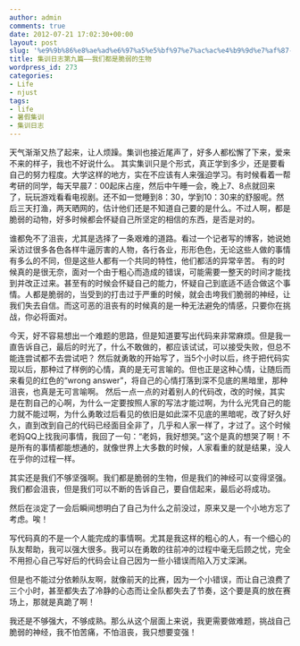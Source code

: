 ```yaml
---
author: admin
comments: true
date: 2012-07-21 17:02:30+00:00
layout: post
slug: '%e9%9b%86%e8%ae%ad%e6%97%a5%e5%bf%97%e7%ac%ac%e4%b9%9d%e7%af%87-%e6%88%91%e4%bb%ac%e9%83%bd%e6%98%af%e8%84%86%e5%bc%b1%e7%9a%84%e7%94%9f%e7%89%a9'
title: 集训日志第九篇——我们都是脆弱的生物
wordpress_id: 273
categories:
- Life
- njust
tags:
- life
- 暑假集训
- 集训日志
---
```


天气渐渐又热了起来，让人烦躁。集训也接近尾声了，好多人都松懈了下来，爱来不来的样子，我也不好说什么。
其实集训只是个形式，真正学到多少，还是要看自己的努力程度。大学这样的地方，实在不应该有人来强迫学习。有时候看着一帮考研的同学，每天早晨7：00起床占座，然后中午睡一会，晚上7、8点就回来了，玩玩游戏看看电视剧。还不如一觉睡到8：30，学到10：30来的舒服呢。然后三天打渔，两天晒网的，估计他们还是不知道自己要的是什么。不过人啊，都是脆弱的动物，好多时候都会怀疑自己所坚定的相信的东西，是否是对的。

谁都免不了沮丧，尤其是选择了一条艰难的道路。看过一个记者写的博客，她说她采访过很多各色各样牛逼厉害的人物，各行各业，形形色色，无论这些人做的事情有多么的不同，但是这些人都有一个共同的特性，他们都活的异常辛苦。
有的时候真的是很无奈，面对一个由于粗心而造成的错误，可能需要一整天的时间才能找到并改正过来。甚至有的时候会怀疑自己的能力，怀疑自己到底适不适合做这个事情。人都是脆弱的，当受到的打击过于严重的时候，就会击垮我们脆弱的神经，让我们失去自信。而这可恶的沮丧有的时候真的是一种无法避免的情感，只要你在挑战，你必将面对。

今天，好不容易想出一个难题的思路，但是知道要写出代码来非常麻烦。但是我一直告诉自己，最后的时光了，什么不敢做的，都应该试试，可以接受失败，但总不能连尝试都不去尝试吧？
然后就勇敢的开始写了，当5个小时以后，终于把代码实现以后，那种过了样例的心情，真的是无可言喻的。但也正是这种心情，让随后而来看见的红色的“wrong answer”，将自己的心情打落到深不见底的黑暗里，那种沮丧，也真是无可言喻啊。
然后一点一点的对着别人的代码改，改的时候，其实是在割自己的心啊，为什么一定要按照人家的写法才能过啊，为什么光凭自己的能力就不能过啊，为什么勇敢过后看见的依旧是如此深不见底的黑暗呢，改了好久好久，直到改到自己的代码已经面目全非了，几乎和人家一样了，才过了。这个时候老妈QQ上找我问事情，我回了一句：“老妈，我好想哭。”这个是真的想哭了啊！不是所有的事情都能想通的，就像世界上大多数的时候，人家看重的就是结果，没人在乎你的过程一样。

其实还是我们不够坚强啊。我们都是脆弱的生物，但是我们的神经可以变得坚强。我们都会沮丧，但是我们可以不断的告诉自己，要自信起来，最后必将成功。

然后在淡定了一会后瞬间想明白了自己为什么之前没过，原来又是一个小地方忘了考虑。唉！

写代码真的不是一个人能完成的事情啊。尤其是我这样的粗心的人，有一个细心的队友帮助，我可以强大很多。我可以在勇敢的往前冲的过程中毫无后顾之忧，完全不用担心自己写好后的代码会让自己因为一些小错误而陷入万丈深渊。

但是也不能过分依赖队友啊，就像前天的比赛，因为一个小错误，而让自己浪费了三个小时，甚至都失去了冷静的心态而让全队都失去了节奏，这个要是真的放在赛场上，那就是真跪了啊！

我还是不够强大，不够成熟。那么从这个层面上来说，我更需要做难题，挑战自己脆弱的神经，我不怕苦痛，不怕沮丧，我只想要变强！




